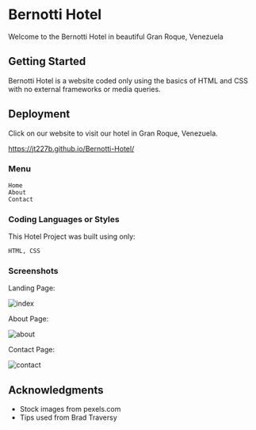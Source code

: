 # Bernotti Hotel

Welcome to the Bernotti Hotel in beautiful Gran Roque, Venezuela

## Getting Started

Bernotti Hotel is a website coded only using the basics of HTML and CSS with no external frameworks or media queries.  

## Deployment

Click on our website to visit our hotel in Gran Roque, Venezuela.

https://jt227b.github.io/Bernotti-Hotel/

### Menu

```
Home
About
Contact
```

### Coding Languages or Styles

This Hotel Project was built using only:

```
HTML, CSS
```

### Screenshots


Landing Page:

![index](https://user-images.githubusercontent.com/46248532/60761716-b69bd700-a013-11e9-9385-230eb864e416.png)

About Page:

![about](https://user-images.githubusercontent.com/46248532/60761721-c3b8c600-a013-11e9-8f32-bde84fec0341.png)

Contact Page:

![contact](https://user-images.githubusercontent.com/46248532/60761723-cadfd400-a013-11e9-8cf7-c27efd24c847.png)



## Acknowledgments

* Stock images from pexels.com
* Tips used from Brad Traversy
